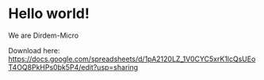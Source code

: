 # Hello world!

We are Dirdem-Micro

Download here:
https://docs.google.com/spreadsheets/d/1pA2120LZ_1V0CYC5xrK1lcQsUEoT4OQ8PkHPs0bk5P4/edit?usp=sharing
